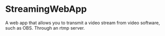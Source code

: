 # StreamingWebApp
A web app that allows you to transmit a video stream from video software, such as OBS. Through an rtmp server.
